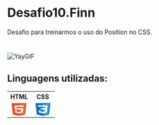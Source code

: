# Desafio10.Finn 
Desafio para treinarmos o uso do Position no CSS.<br>
#
![YayGIF](https://user-images.githubusercontent.com/102387476/166160034-17bf4c41-b020-4999-84ce-c850191f0fde.gif)

<h2> Linguagens utilizadas: </h2>

<table>
<tr>
  <th> HTML </th>
  <th> CSS </th>
</tr>
<tr>
  <td> <img align="center" alt="HTML" height="30" width="40" src="https://raw.githubusercontent.com/devicons/devicon/master/icons/html5/html5-original.svg"> </td>
  <td> <img align="center" alt="CSS" height="30" width="40" src="https://raw.githubusercontent.com/devicons/devicon/master/icons/css3/css3-original.svg"> </td>
</tr>
</table>
